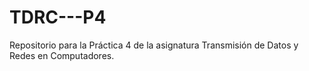 # TDRC---P4
Repositorio para la Práctica 4 de la asignatura Transmisión de Datos y Redes en Computadores.
